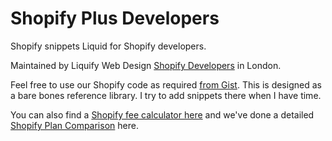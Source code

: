 # Shopify Plus Developers
<p>Shopify snippets Liquid for Shopify developers.</p>
<p>Maintained by Liquify Web Design <a href="https://liquify.design/shopify-developers/" title="Shopify Plus Developers" target="_blank">Shopify Developers</a> in London.</p>
<p>Feel free to use our Shopify code as required <a href="https://gist.github.com/joe-dempsey">from Gist</a>.  This is designed as a bare bones reference library. I try to add snippets there when I have time.</p>

<p>You can also find a <a href="https://liquify.design/interactive-shopify-fee-calculator-calculate-shopify-pricing/">Shopify fee calculator here</a> and we've done a detailed <a href="https://liquify.design/shopify-plans-compared-ultimate-comparison-shopify-pricing-plans/">Shopify Plan Comparison</a> here.</p>


